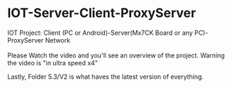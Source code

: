 # IOT-Server-Client-ProxyServer
IOT Project: Client (PC or Android)-Server(Mx7CK Board or any PC)-ProxyServer Network
<br><br>
Please Watch the video and you'll see an overview of the project.
Warning the video is "in ultra speed x4"

Lastly, Folder 5.3/V2 is what haves the latest version of everything.
